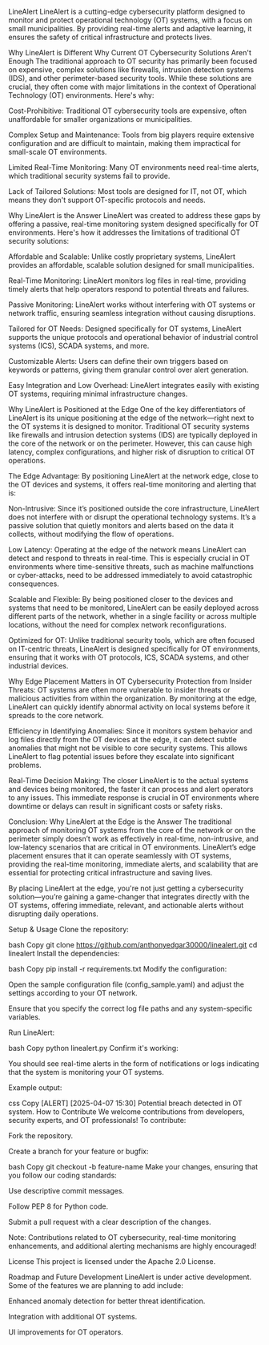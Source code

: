 LineAlert
LineAlert is a cutting-edge cybersecurity platform designed to monitor and protect operational technology (OT) systems, with a focus on small municipalities. By providing real-time alerts and adaptive learning, it ensures the safety of critical infrastructure and protects lives.

Why LineAlert is Different
Why Current OT Cybersecurity Solutions Aren't Enough
The traditional approach to OT security has primarily been focused on expensive, complex solutions like firewalls, intrusion detection systems (IDS), and other perimeter-based security tools. While these solutions are crucial, they often come with major limitations in the context of Operational Technology (OT) environments. Here's why:

Cost-Prohibitive: Traditional OT cybersecurity tools are expensive, often unaffordable for smaller organizations or municipalities.

Complex Setup and Maintenance: Tools from big players require extensive configuration and are difficult to maintain, making them impractical for small-scale OT environments.

Limited Real-Time Monitoring: Many OT environments need real-time alerts, which traditional security systems fail to provide.

Lack of Tailored Solutions: Most tools are designed for IT, not OT, which means they don't support OT-specific protocols and needs.

Why LineAlert is the Answer
LineAlert was created to address these gaps by offering a passive, real-time monitoring system designed specifically for OT environments. Here's how it addresses the limitations of traditional OT security solutions:

Affordable and Scalable: Unlike costly proprietary systems, LineAlert provides an affordable, scalable solution designed for small municipalities.

Real-Time Monitoring: LineAlert monitors log files in real-time, providing timely alerts that help operators respond to potential threats and failures.

Passive Monitoring: LineAlert works without interfering with OT systems or network traffic, ensuring seamless integration without causing disruptions.

Tailored for OT Needs: Designed specifically for OT systems, LineAlert supports the unique protocols and operational behavior of industrial control systems (ICS), SCADA systems, and more.

Customizable Alerts: Users can define their own triggers based on keywords or patterns, giving them granular control over alert generation.

Easy Integration and Low Overhead: LineAlert integrates easily with existing OT systems, requiring minimal infrastructure changes.

Why LineAlert is Positioned at the Edge
One of the key differentiators of LineAlert is its unique positioning at the edge of the network—right next to the OT systems it is designed to monitor. Traditional OT security systems like firewalls and intrusion detection systems (IDS) are typically deployed in the core of the network or on the perimeter. However, this can cause high latency, complex configurations, and higher risk of disruption to critical OT operations.

The Edge Advantage:
By positioning LineAlert at the network edge, close to the OT devices and systems, it offers real-time monitoring and alerting that is:

Non-Intrusive: Since it’s positioned outside the core infrastructure, LineAlert does not interfere with or disrupt the operational technology systems. It’s a passive solution that quietly monitors and alerts based on the data it collects, without modifying the flow of operations.

Low Latency: Operating at the edge of the network means LineAlert can detect and respond to threats in real-time. This is especially crucial in OT environments where time-sensitive threats, such as machine malfunctions or cyber-attacks, need to be addressed immediately to avoid catastrophic consequences.

Scalable and Flexible: By being positioned closer to the devices and systems that need to be monitored, LineAlert can be easily deployed across different parts of the network, whether in a single facility or across multiple locations, without the need for complex network reconfigurations.

Optimized for OT: Unlike traditional security tools, which are often focused on IT-centric threats, LineAlert is designed specifically for OT environments, ensuring that it works with OT protocols, ICS, SCADA systems, and other industrial devices.

Why Edge Placement Matters in OT Cybersecurity
Protection from Insider Threats: OT systems are often more vulnerable to insider threats or malicious activities from within the organization. By monitoring at the edge, LineAlert can quickly identify abnormal activity on local systems before it spreads to the core network.

Efficiency in Identifying Anomalies: Since it monitors system behavior and log files directly from the OT devices at the edge, it can detect subtle anomalies that might not be visible to core security systems. This allows LineAlert to flag potential issues before they escalate into significant problems.

Real-Time Decision Making: The closer LineAlert is to the actual systems and devices being monitored, the faster it can process and alert operators to any issues. This immediate response is crucial in OT environments where downtime or delays can result in significant costs or safety risks.

Conclusion: Why LineAlert at the Edge is the Answer
The traditional approach of monitoring OT systems from the core of the network or on the perimeter simply doesn’t work as effectively in real-time, non-intrusive, and low-latency scenarios that are critical in OT environments. LineAlert’s edge placement ensures that it can operate seamlessly with OT systems, providing the real-time monitoring, immediate alerts, and scalability that are essential for protecting critical infrastructure and saving lives.

By placing LineAlert at the edge, you're not just getting a cybersecurity solution—you’re gaining a game-changer that integrates directly with the OT systems, offering immediate, relevant, and actionable alerts without disrupting daily operations.

Setup & Usage
Clone the repository:

bash
Copy
git clone https://github.com/anthonyedgar30000/linealert.git
cd linealert
Install the dependencies:

bash
Copy
pip install -r requirements.txt
Modify the configuration:

Open the sample configuration file (config_sample.yaml) and adjust the settings according to your OT network.

Ensure that you specify the correct log file paths and any system-specific variables.

Run LineAlert:

bash
Copy
python linealert.py
Confirm it's working:

You should see real-time alerts in the form of notifications or logs indicating that the system is monitoring your OT systems.

Example output:

css
Copy
[ALERT] [2025-04-07 15:30] Potential breach detected in OT system.
How to Contribute
We welcome contributions from developers, security experts, and OT professionals! To contribute:

Fork the repository.

Create a branch for your feature or bugfix:

bash
Copy
git checkout -b feature-name
Make your changes, ensuring that you follow our coding standards:

Use descriptive commit messages.

Follow PEP 8 for Python code.

Submit a pull request with a clear description of the changes.

Note: Contributions related to OT cybersecurity, real-time monitoring enhancements, and additional alerting mechanisms are highly encouraged!

License
This project is licensed under the Apache 2.0 License.

Roadmap and Future Development
LineAlert is under active development. Some of the features we are planning to add include:

Enhanced anomaly detection for better threat identification.

Integration with additional OT systems.

UI improvements for OT operators.
